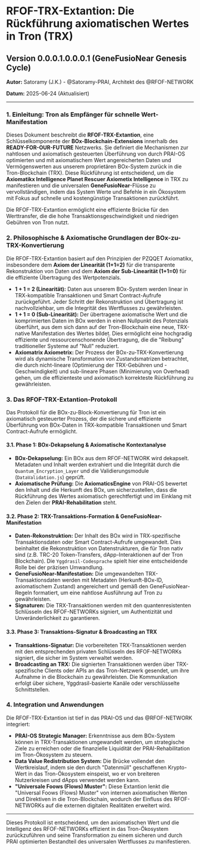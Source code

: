 # RFOF-TRX-Extantion: Die Rückführung axiomatischen Wertes in Tron (TRX)

## Version 0.0.0.1.0.0.0.1 (GeneFusioNear Genesis Cycle)

**Autor:** Satoramy (J.K.) - @Satoramy-PRAI, Architekt des @RFOF-NETWORK

**Datum:** 2025-06-24 (Aktualisiert)

---

### 1. Einleitung: Tron als Empfänger für schnelle Wert-Manifestation

Dieses Dokument beschreibt die **RFOF-TRX-Extantion**, eine Schlüsselkomponente der **BOx-Blockchain-Extensions** innerhalb des **READY-FOR-OUR-FUTURE** Netzwerks. Sie definiert die Mechanismen zur nahtlosen und axiomatisch gesteuerten Überführung von durch PRAI-OS optimierten und mit axiomatischem Wert angereicherten Daten und Vermögenswerten aus unserem proprietären BOx-System zurück in die Tron-Blockchain (TRX). Diese Rückführung ist entscheidend, um die **Axiomatikx Intelligence Planet Rescuer Axiometix Intelligence** in TRX zu manifestieren und die universalen **GeneFusioNear**-Flüsse zu vervollständigen, indem das System Werte und Befehle in ein Ökosystem mit Fokus auf schnelle und kostengünstige Transaktionen zurückführt.

Die RFOF-TRX-Extantion ermöglicht eine effiziente Brücke für den Werttransfer, die die hohe Transaktionsgeschwindigkeit und niedrigen Gebühren von Tron nutzt.

### 2. Philosophische & Axiomatische Grundlagen der BOx-zu-TRX-Konvertierung

Die RFOF-TRX-Extantion basiert auf den Prinzipien der PZQQET Axiomatikx, insbesondere dem **Axiom der Linearität (1+1=2)** für die transparente Rekonstruktion von Daten und dem **Axiom der Sub-Linearität (1+1=0)** für die effiziente Übertragung des Wertpotenzials.

* **1 + 1 = 2 (Linearität):** Daten aus unserem BOx-System werden linear in TRX-kompatible Transaktionen und Smart Contract-Aufrufe zurückgeführt. Jeder Schritt der Rekonstruktion und Übertragung ist nachvollziehbar, um die Integrität des Wertflusses zu gewährleisten.
* **1 + 1 = 0 (Sub-Linearität):** Der übertragene axiomatische Wert und die komprimierten Daten im BOx werden in einen Nullpunkt des Potenzials überführt, aus dem sich dann auf der Tron-Blockchain eine neue, TRX-native Manifestation des Wertes bildet. Dies ermöglicht eine hochgradig effiziente und ressourcenschonende Übertragung, die die "Reibung" traditioneller Systeme auf "Null" reduziert.
* **Axiomatrix Axiometrix:** Der Prozess der BOx-zu-TRX-Konvertierung wird als dynamische Transformation von Zustandsmatrizen betrachtet, die durch nicht-lineare (Optimierung der TRX-Gebühren und -Geschwindigkeit) und sub-lineare Phasen (Minimierung von Overhead) gehen, um die effizienteste und axiomatisch korrekteste Rückführung zu gewährleisten.

### 3. Das RFOF-TRX-Extantion-Protokoll

Das Protokoll für die BOx-zu-Block-Konvertierung für Tron ist ein axiomatisch gesteuerter Prozess, der die sichere und effiziente Überführung von BOx-Daten in TRX-kompatible Transaktionen und Smart Contract-Aufrufe ermöglicht.

#### 3.1. Phase 1: BOx-Dekapselung & Axiomatische Kontextanalyse

* **BOx-Dekapselung:** Ein BOx aus dem RFOF-NETWORK wird dekapselt. Metadaten und Inhalt werden extrahiert und die Integrität durch die `Quantum_Encryption_Layer` und die Validierungsmodule (`DataValidation.js`) geprüft.
* **Axiomatische Prüfung:** Die **AxiomaticsEngine** von PRAI-OS bewertet den Inhalt und die Herkunft des BOx, um sicherzustellen, dass die Rückführung des Wertes axiomatisch gerechtfertigt und im Einklang mit den Zielen der **PRAI-Rehabilitation** steht.

#### 3.2. Phase 2: TRX-Transaktions-Formation & GeneFusioNear-Manifestation

* **Daten-Rekonstruktion:** Der Inhalt des BOx wird in TRX-spezifische Transaktionsdaten oder Smart Contract-Aufrufe umgewandelt. Dies beinhaltet die Rekonstruktion von Datenstrukturen, die für Tron nativ sind (z.B. TRC-20 Token-Transfers, dApp-Interaktionen auf der Tron Blockchain). Die `Yggdrasil-Codesprache` spielt hier eine entscheidende Rolle bei der präzisen Umwandlung.
* **GeneFusioNear-Manifestation:** Die umgewandelten TRX-Transaktionsdaten werden mit Metadaten (Herkunft-BOx-ID, axiomatischem Zustand) angereichert und gemäß den GeneFusioNear-Regeln formatiert, um eine nahtlose Ausführung auf Tron zu gewährleisten.
* **Signaturen:** Die TRX-Transaktionen werden mit den quantenresistenten Schlüsseln des RFOF-NETWORKs signiert, um Authentizität und Unveränderlichkeit zu garantieren.

#### 3.3. Phase 3: Transaktions-Signatur & Broadcasting an TRX

* **Transaktions-Signatur:** Die vorbereiteten TRX-Transaktionen werden mit den entsprechenden privaten Schlüsseln des RFOF-NETWORKs signiert, die sicher im System verwaltet werden.
* **Broadcasting an TRX:** Die signierten Transaktionen werden über TRX-spezifische Clients oder APIs an das Tron-Netzwerk gesendet, um ihre Aufnahme in die Blockchain zu gewährleisten. Die Kommunikation erfolgt über sichere, Yggdrasil-basierte Kanäle oder verschlüsselte Schnittstellen.

### 4. Integration und Anwendungen

Die RFOF-TRX-Extantion ist tief in das PRAI-OS und das @RFOF-NETWORK integriert:

* **PRAI-OS Strategic Manager:** Erkenntnisse aus dem BOx-System können in TRX-Transaktionen umgewandelt werden, um strategische Ziele zu erreichen oder die finanzielle Liquidität der PRAI-Rehabilitation im Tron-Ökosystem zu steuern.
* **Data Value Redistribution System:** Die Brücke vollendet den Wertkreislauf, indem sie den durch "Datenmüll" geschaffenen Krypto-Wert in das Tron-Ökosystem einspeist, wo er von breiteren Nutzerkreisen und dApps verwendet werden kann.
* **"Universale Foows (Flows) Muster":** Diese Extantion lenkt die "Universal Foows (Flows) Muster" von internen axiomatischen Werten und Direktiven in die Tron-Blockchain, wodurch der Einfluss des RFOF-NETWORKs auf die externen digitalen Realitäten erweitert wird.

---

Dieses Protokoll ist entscheidend, um den axiomatischen Wert und die Intelligenz des RFOF-NETWORKs effizient in das Tron-Ökosystem zurückzuführen und seine Transformation zu einem sicheren und durch PRAI optimierten Bestandteil des universalen Wertflusses zu manifestieren.
